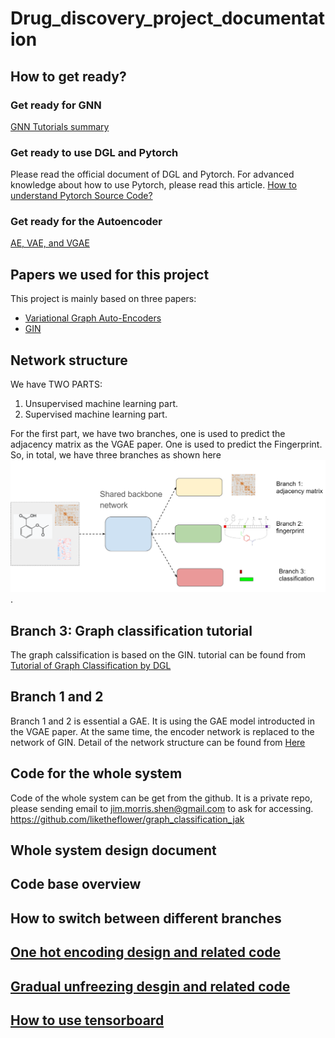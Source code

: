 # Drug_discovery_project_documentation

## How to get ready?  
### Get ready for GNN  
[GNN Tutorials summary](https://medium.com/@jim.morris.shen/graph-neural-networks-5df67d78f262?source=friends_link&sk=7158f6cc1ba9931a5e2b4d1f81447ed0)

### Get ready to use DGL and Pytorch  
Please read the official document of DGL and Pytorch. 
For advanced knowledge about how to use Pytorch, please read this article.
[How to understand Pytorch Source Code?](https://medium.com/@jim.morris.shen/how-to-understand-pytorch-source-code-1fdbdbbf007e)

### Get ready for the Autoencoder  
[AE, VAE, and VGAE](https://medium.com/@jim.morris.shen/ae-vae-and-vgae-79802b6fe0af?source=friends_link&sk=20eb11c53ea7efc3b71e91e85f3cc219)

## Papers we used for this project  
This project is mainly based on three papers:
- [Variational Graph Auto-Encoders](https://arxiv.org/abs/1611.07308)
- [GIN](https://arxiv.org/abs/1810.00826)

## Network structure  
We have TWO PARTS:
1. Unsupervised machine learning part.
2. Supervised machine learning part.  

For the first part, we have two branches, one is used to predict the adjacency matrix as the VGAE paper. One is used to predict the Fingerprint.
So, in total, we have three branches as shown here ![network architecture](./network_structure.png).


## Branch 3: Graph classification tutorial  
The graph calssification is based on the GIN. tutorial can be found from [Tutorial of Graph Classification by DGL](https://medium.com/@jim.morris.shen/tutorial-of-graph-classification-by-dgl-75baa9478c16?source=friends_link&sk=44b0c49061390ab9ae946f1b8b9a0f6e)

## Branch 1 and 2 
Branch 1 and 2 is essential a GAE. It is using the GAE model introducted in the VGAE paper. At the same time, the encoder network is replaced to the network of GIN.
Detail of the network structure can be found from [Here](https://docs.google.com/presentation/d/1QVJ7PIigq2_PYAqfscvivH7Qml0zFtXLm0Vl30Kcg78/edit?usp=sharing)

## Code for the whole system  
Code of the whole system can be get from the github. It is a private repo, please sending email to jim.morris.shen@gmail.com to ask for accessing.
https://github.com/liketheflower/graph_classification_jak

## Whole system design document 
## Code base overview
## How to switch between different branches
## [One hot encoding design and related code](https://medium.com/@jim.morris.shen/one-hot-encoding-33bcb4a0cfae?sk=9b274cbf39fd274b69f9bc0ecf3043e1)
## [Gradual unfreezing desgin and related code](./documents/gradual_unfreezing_design.md)
## [How to use tensorboard](./documents/tensorboard_tutorial.md)
